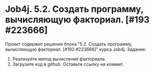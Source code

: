 # Job4j. 5.2. Создать программу, вычисляющую факториал. [#193 #223666]
Проект содержит решения блока "5.2. Создать программу, вычисляющую факториал. [#193 #223666]" курса Job4j.
Задание:
1. Реализуйте метод вычисления факториала.
2. Загрузите код в github. Оставьте ссылку на коммит.